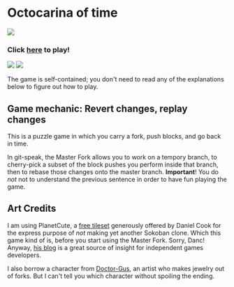 # Octocarina of time

![](https://raw.github.com/gelisam/game-off-2012/master/img/README/octocat-link-small.png) 

### Click [here](http://gelisam.com/octocarina) to play!

![](https://raw.github.com/gelisam/game-off-2012/master/img/README/screenshot1.png) ![](https://raw.github.com/gelisam/game-off-2012/master/img/README/screenshot2.png) 

The game is self-contained; you don't need to read any of the explanations below to figure out how to play.


## Game mechanic: Revert changes, replay changes

This is a puzzle game in which you carry a fork, push blocks, and go back in time.

In git-speak, the Master Fork allows you to work on a tempory branch, to cherry-pick a subset of the block pushes you perform inside that branch, then to rebase those changes onto the master branch. **Important**! You do *not* not to understand the previous sentence in order to have fun playing the game.


## Art Credits

I am using PlanetCute, a [free tileset](http://www.lostgarden.com/2007/05/dancs-miraculously-flexible-game.html) generously offered by Daniel Cook for the express purpose of *not* making yet another Sokoban clone. Which this game kind of is, before you start using the Master Fork. Sorry, Danc! Anyway, [his blog](http://www.lostgarden.com/) is a great source of insight for independent games developers.

I also borrow a character from <a href="http://doctor-gus.deviantart.com/">Doctor-Gus</a>, an artist who makes jewelry out of forks. But I can't tell you which character without spoiling the ending.
